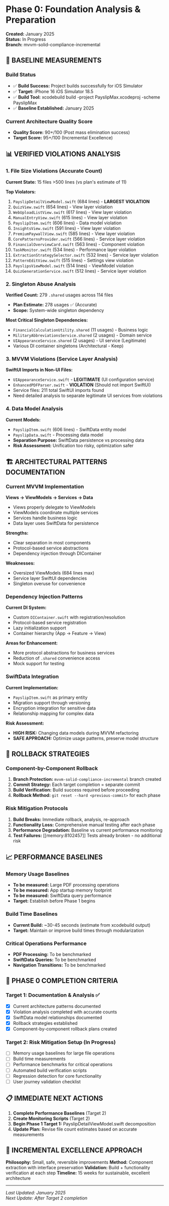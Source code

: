 # Phase 0: Foundation Analysis & Preparation
**Created:** January 2025  
**Status:** In Progress  
**Branch:** mvvm-solid-compliance-incremental

## 🎯 BASELINE MEASUREMENTS

### Build Status
- ✅ **Build Success:** Project builds successfully for iOS Simulator
- ✅ **Target:** iPhone 16 iOS Simulator 18.5
- ✅ **Build Tool:** xcodebuild build -project PayslipMax.xcodeproj -scheme PayslipMax
- ✅ **Baseline Established:** January 2025

### Current Architecture Quality Score
- **Quality Score:** 90+/100 (Post mass elimination success)
- **Target Score:** 95+/100 (Incremental Excellence)

## 📊 VERIFIED VIOLATIONS ANALYSIS

### 1. File Size Violations (Accurate Count)
**Current State:** 15 files >500 lines (vs plan's estimate of 11)

**Top Violators:**
1. `PayslipDetailViewModel.swift` (684 lines) - **LARGEST VIOLATION**
2. `QuizView.swift` (654 lines) - View layer violation
3. `WebUploadListView.swift` (617 lines) - View layer violation
4. `ManualEntryView.swift` (615 lines) - View layer violation
5. `PayslipItem.swift` (606 lines) - Data model violation
6. `InsightsView.swift` (591 lines) - View layer violation
7. `PremiumPaywallView.swift` (585 lines) - View layer violation
8. `CorePatternsProvider.swift` (566 lines) - Service layer violation
9. `FinancialOverviewCard.swift` (563 lines) - Component violation
10. `TaskMonitor.swift` (534 lines) - Performance layer violation
11. `ExtractionStrategySelector.swift` (532 lines) - Service layer violation
12. `PatternEditView.swift` (515 lines) - Settings view violation
13. `PayslipsViewModel.swift` (514 lines) - ViewModel violation
14. `QuizGenerationService.swift` (512 lines) - Service layer violation

### 2. Singleton Abuse Analysis
**Verified Count:** 279 `.shared` usages across 114 files
- **Plan Estimate:** 278 usages ✅ (Accurate)
- **Scope:** System-wide singleton dependency

**Most Critical Singleton Dependencies:**
- `FinancialCalculationUtility.shared` (11 usages) - Business logic
- `MilitaryAbbreviationsService.shared` (2 usages) - Domain service
- `UIAppearanceService.shared` (2 usages) - UI service (Legitimate)
- Various DI container singletons (Architectural - Keep)

### 3. MVVM Violations (Service Layer Analysis)
**SwiftUI Imports in Non-UI Files:**
- `UIAppearanceService.swift` - **LEGITIMATE** (UI configuration service)
- `EnhancedPDFParser.swift` - **VIOLATION** (Should not import SwiftUI)
- Service files: 211 total SwiftUI imports found
- Need detailed analysis to separate legitimate UI services from violations

### 4. Data Model Analysis
**Current Models:**
- `PayslipItem.swift` (606 lines) - SwiftData entity model
- `PayslipData.swift` - Processing data model
- **Separation Purpose:** SwiftData persistence vs processing data
- **Risk Assessment:** Unification too risky, optimization safer

## 🏗️ ARCHITECTURAL PATTERNS DOCUMENTATION

### Current MVVM Implementation
**Views → ViewModels → Services → Data**
- Views properly delegate to ViewModels
- ViewModels coordinate multiple services
- Services handle business logic
- Data layer uses SwiftData for persistence

**Strengths:**
- Clear separation in most components
- Protocol-based service abstractions
- Dependency injection through DIContainer

**Weaknesses:**
- Oversized ViewModels (684 lines max)
- Service layer SwiftUI dependencies
- Singleton overuse for convenience

### Dependency Injection Patterns
**Current DI System:**
- Custom `DIContainer.swift` with registration/resolution
- Protocol-based service registration
- Lazy initialization support
- Container hierarchy (App → Feature → View)

**Areas for Enhancement:**
- More protocol abstractions for business services
- Reduction of `.shared` convenience access
- Mock support for testing

### SwiftData Integration
**Current Implementation:**
- `PayslipItem.swift` as primary entity
- Migration support through versioning
- Encryption integration for sensitive data
- Relationship mapping for complex data

**Risk Assessment:**
- **HIGH RISK:** Changing data models during MVVM refactoring
- **SAFE APPROACH:** Optimize usage patterns, preserve model structure

## 🚨 ROLLBACK STRATEGIES

### Component-by-Component Rollback
1. **Branch Protection:** `mvvm-solid-compliance-incremental` branch created
2. **Commit Strategy:** Each target completion = separate commit
3. **Build Verification:** Build success required before proceeding
4. **Rollback Method:** `git reset --hard <previous-commit>` for each phase

### Risk Mitigation Protocols
1. **Build Breaks:** Immediate rollback, analysis, re-approach
2. **Functionality Loss:** Comprehensive manual testing after each phase
3. **Performance Degradation:** Baseline vs current performance monitoring
4. **Test Failures:** [[memory:8102457]] Tests already broken - no additional risk

## 📈 PERFORMANCE BASELINES

### Memory Usage Baselines
- **To be measured:** Large PDF processing operations
- **To be measured:** App startup memory footprint
- **To be measured:** SwiftData query performance
- **Target:** Establish before Phase 1 begins

### Build Time Baselines
- **Current Build:** ~30-45 seconds (estimate from xcodebuild output)
- **Target:** Maintain or improve build times through modularization

### Critical Operations Performance
- **PDF Processing:** To be benchmarked
- **SwiftData Queries:** To be benchmarked
- **Navigation Transitions:** To be benchmarked

## 🎯 PHASE 0 COMPLETION CRITERIA

### Target 1: Documentation & Analysis ✅
- [x] Current architecture patterns documented
- [x] Violation analysis completed with accurate counts
- [x] SwiftData model relationships documented
- [x] Rollback strategies established
- [x] Component-by-component rollback plans created

### Target 2: Risk Mitigation Setup (In Progress)
- [ ] Memory usage baselines for large file operations
- [ ] Build time measurements
- [ ] Performance benchmarks for critical operations
- [ ] Automated build verification scripts
- [ ] Regression detection for core functionality
- [ ] User journey validation checklist

## 📋 IMMEDIATE NEXT ACTIONS

1. **Complete Performance Baselines** (Target 2)
2. **Create Monitoring Scripts** (Target 2)
3. **Begin Phase 1 Target 1:** PayslipDetailViewModel.swift decomposition
4. **Update Plan:** Revise file count estimates based on accurate measurements

## 🔄 INCREMENTAL EXCELLENCE APPROACH

**Philosophy:** Small, safe, reversible improvements
**Method:** Component extraction with interface preservation
**Validation:** Build + functionality verification at each step
**Timeline:** 15 weeks for sustainable, excellent architecture

---

*Last Updated: January 2025*  
*Next Update: After Target 2 completion*
